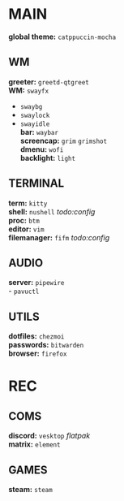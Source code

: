 # MAIN
**global theme:** `catppuccin-mocha`

## WM
**greeter:** `greetd-qtgreet`  
**WM:** `swayfx`  
- `swaybg`  
- `swaylock`  
- `swayidle`  
**bar:** `waybar`  
**screencap:** `grim` `grimshot`  
**dmenu:** `wofi`  
**backlight:** `light`  
  
## TERMINAL
**term:** `kitty`  
**shell:** `nushell` *todo:config*  
**proc:** `btm`  
**editor:** `vim`  
**filemanager:** `fifm` *todo:config*  

## AUDIO  
**server:** `pipewire`  
    - `pavuctl`  
  
## UTILS  
**dotfiles:** `chezmoi`  
**passwords:** `bitwarden`  
**browser:** `firefox`  
  
# REC
## COMS
**discord:** `vesktop` *flatpak*  
**matrix:** `element`  

## GAMES
**steam:** `steam`  
